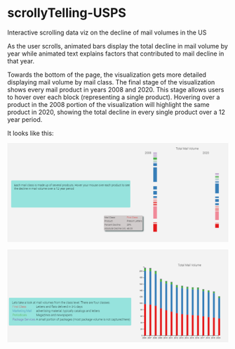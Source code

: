 # scrollyTelling-USPS

Interactive scrolling data viz on the decline of mail volumes in the US

As the user scrolls, animated bars display the total decline in mail volume by year while animated text explains factors that contributed to mail decline in that year.

Towards the bottom of the page, the visualization gets more detailed displaying mail volume by mail class. The final stage of the visualization shows every mail product in years 2008 and 2020. This stage allows users to hover over each block (representing a single product). Hovering over a product in the 2008 portion of the visualization will highlight the same product in 2020, showing the total decline in every single product over a 12 year period.

It looks like this:

![Screenshot](printScreen.png "Title")

![Screenshot](printScreenClass.png "Title")
